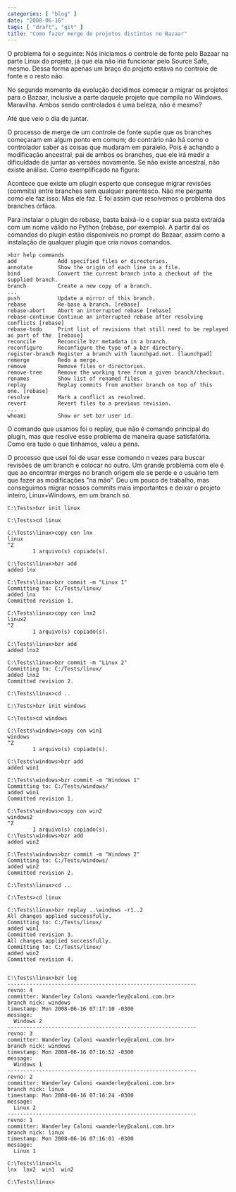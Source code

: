 ```yaml
---
categories: [ "blog" ]
date: "2008-06-16"
tags: [ "draft", "git" ]
title: "Como fazer merge de projetos distintos no Bazaar"
---
```

O problema foi o seguinte: Nós iniciamos o controle de fonte pelo Bazaar
na parte Linux do projeto, já que ela não iria funcionar pelo Source
Safe, mesmo. Dessa forma apenas um braço do projeto estava no controle
de fonte e o resto não.

No segundo momento da evolução decidimos começar a migrar os
projetos para o Bazaar, inclusive a parte daquele projeto que compila no
Windows. Maravilha. Ambos sendo controlados é uma beleza, não é mesmo?

Até que veio o dia de juntar.

O processo de merge de um controle de fonte supõe que os branches
começaram em algum ponto em comum; do contrário não há como o
controlador saber as coisas que mudaram em paralelo. Pois é achando a
modificação ancestral, pai de ambos os branches, que ele irá medir a
dificuldade de juntar as versões novamente. Se não existe ancestral,
não existe análise. Como exemplificado na figura:

Acontece que existe um plugin esperto que consegue migrar revisões
(commits) entre branches sem qualquer parentesco. Não me pergunte como
ele faz isso. Mas ele faz. E foi assim que resolvemos o problema dos
branches órfãos.

Para instalar o plugin do rebase, basta baixá-lo e copiar sua pasta
extraída com um nome válido no Python (rebase, por exemplo). A partir
daí os comandos do plugin estão disponíveis no prompt do Bazaar,
assim como a instalação de qualquer plugin que cria novos comandos.

    
    >bzr help commands
    add             Add specified files or directories.
    annotate        Show the origin of each line in a file.
    bind            Convert the current branch into a checkout of the
    supplied branch.
    branch          Create a new copy of a branch.
    ...
    push            Update a mirror of this branch.
    rebase          Re-base a branch. [rebase]
    rebase-abort    Abort an interrupted rebase [rebase]
    rebase-continue Continue an interrupted rebase after resolving
    conflicts [rebase]
    rebase-todo     Print list of revisions that still need to be replayed
    as part of the  [rebase]
    reconcile       Reconcile bzr metadata in a branch.
    reconfigure     Reconfigure the type of a bzr directory.
    register-branch Register a branch with launchpad.net. [launchpad]
    remerge         Redo a merge.
    remove          Remove files or directories.
    remove-tree     Remove the working tree from a given branch/checkout.
    renames         Show list of renamed files.
    replay          Replay commits from another branch on top of this
    one. [rebase]
    resolve         Mark a conflict as resolved.
    revert          Revert files to a previous revision.
    ...
    whoami          Show or set bzr user id.

O comando que usamos foi o replay, que não é comando principal do
plugin, mas que resolve esse problema de maneira quase satisfatória. Como
era tudo o que tínhamos, valeu a pena.

O processo que usei foi de usar esse comando n vezes para buscar revisões
de um branch e colocar no outro. Um grande problema com ele é que ao
encontrar merges no branch origem ele se perde e o usuário tem que fazer
as modificações "na mão". Deu um pouco de trabalho, mas conseguimos
migrar nossos commits mais importantes e deixar o projeto inteiro,
Linux+Windows, em um branch só.

    
    C:\Tests>bzr init linux
    
    C:\Tests>cd linux
    
    C:\Tests\linux>copy con lnx
    linux
    ^Z
            1 arquivo(s) copiado(s).
    
    C:\Tests\linux>bzr add
    added lnx
    
    C:\Tests\linux>bzr commit -m "Linux 1"
    Committing to: C:/Tests/linux/
    added lnx
    Committed revision 1.
    
    C:\Tests\linux>copy con lnx2
    linux2
    ^Z
            1 arquivo(s) copiado(s).
    
    C:\Tests\linux>bzr add
    added lnx2
    
    C:\Tests\linux>bzr commit -m "Linux 2"
    Committing to: C:/Tests/linux/
    added lnx2
    Committed revision 2.
    
    C:\Tests\linux>cd ..
    
    C:\Tests>bzr init windows
    
    C:\Tests>cd windows
    
    C:\Tests\windows>copy con win1
    windows
    ^Z
            1 arquivo(s) copiado(s).
    
    C:\Tests\windows>bzr add
    added win1
    
    C:\Tests\windows>bzr commit -m "Windows 1"
    Committing to: C:/Tests/windows/
    added win1
    Committed revision 1.
    
    C:\Tests\windows>copy con win2
    windows2
    ^Z
            1 arquivo(s) copiado(s).
    C:\Tests\windows>bzr add
    added win2
    
    C:\Tests\windows>bzr commit -m "Windows 2"
    Committing to: C:/Tests/windows/
    added win2
    Committed revision 2.
    
    C:\Tests\linux>cd ..
    
    C:\Tests>cd linux
    
    C:\Tests\linux>bzr replay ..\windows -r1..2
    All changes applied successfully.
    Committing to: C:/Tests/linux/
    added win1
    Committed revision 3.
    All changes applied successfully.
    Committing to: C:/Tests/linux/
    added win2
    Committed revision 4.

    
    C:\Tests\linux>bzr log
    ------------------------------------------------------------
    revno: 4
    committer: Wanderley Caloni <wanderley@caloni.com.br>
    branch nick: windows
    timestamp: Mon 2008-06-16 07:17:10 -0300
    message:
      Windows 2
    ------------------------------------------------------------
    revno: 3
    committer: Wanderley Caloni <wanderley@caloni.com.br>
    branch nick: windows
    timestamp: Mon 2008-06-16 07:16:52 -0300
    message:
      Windows 1
    ------------------------------------------------------------
    revno: 2
    committer: Wanderley Caloni <wanderley@caloni.com.br>
    branch nick: linux
    timestamp: Mon 2008-06-16 07:16:24 -0300
    message:
      Linux 2
    ------------------------------------------------------------
    revno: 1
    committer: Wanderley Caloni <wanderley@caloni.com.br>
    branch nick: linux
    timestamp: Mon 2008-06-16 07:16:01 -0300
    message:
      Linux 1
    
    C:\Tests\linux>ls
    lnx  lnx2  win1  win2
    
    C:\Tests\linux>


